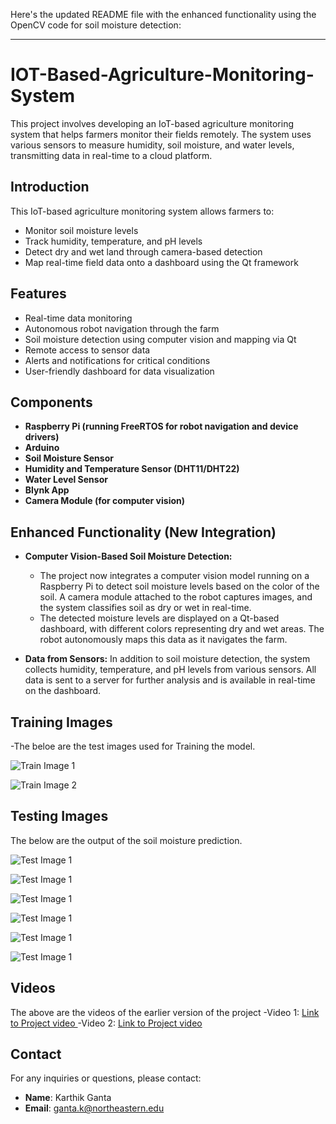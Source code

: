 Here's the updated README file with the enhanced functionality using the OpenCV code for soil moisture detection:

---

# IOT-Based-Agriculture-Monitoring-System

This project involves developing an IoT-based agriculture monitoring system that helps farmers monitor their fields remotely. The system uses various sensors to measure humidity, soil moisture, and water levels, transmitting data in real-time to a cloud platform.

## Introduction
This IoT-based agriculture monitoring system allows farmers to:
- Monitor soil moisture levels
- Track humidity, temperature, and pH levels
- Detect dry and wet land through camera-based detection
- Map real-time field data onto a dashboard using the Qt framework

## Features
- Real-time data monitoring
- Autonomous robot navigation through the farm
- Soil moisture detection using computer vision and mapping via Qt
- Remote access to sensor data
- Alerts and notifications for critical conditions
- User-friendly dashboard for data visualization

## Components
- **Raspberry Pi (running FreeRTOS for robot navigation and device drivers)**
- **Arduino**
- **Soil Moisture Sensor**
- **Humidity and Temperature Sensor (DHT11/DHT22)**
- **Water Level Sensor**
- **Blynk App**
- **Camera Module (for computer vision)**

## Enhanced Functionality (New Integration)
- **Computer Vision-Based Soil Moisture Detection:** 
  - The project now integrates a computer vision model running on a Raspberry Pi to detect soil moisture levels based on the color of the soil. A camera module attached to the robot captures images, and the system classifies soil as dry or wet in real-time.
  - The detected moisture levels are displayed on a Qt-based dashboard, with different colors representing dry and wet areas. The robot autonomously maps this data as it navigates the farm.
  
- **Data from Sensors:** In addition to soil moisture detection, the system collects humidity, temperature, and pH levels from various sensors. All data is sent to a server for further analysis and is available in real-time on the dashboard.


## Training Images
-The beloe are the test images used for Training the model.

![Train Image 1](https://drive.google.com/uc?id=1so0SUOcEQAiTMugqzvlKehHNdd_XMYTG)


![Train Image 2](https://drive.google.com/uc?id=1mSnT48SSiJFtpZJ6Tn69GGLHYghpDIn1)

## Testing Images

The below are the output of the soil moisture prediction.

![Test Image 1](https://drive.google.com/uc?id=1GTwGeOAivOTsde_4tHqpqj8A7si4-3t6)

![Test Image 1](https://drive.google.com/uc?id=1_iHUMszm0doyuQ5rGuAG8nvS_irnCu04)

![Test Image 1](https://drive.google.com/uc?id=1h-fvP7voM3HqUKbLOzPBejQk23cVu-gO)

![Test Image 1](https://drive.google.com/uc?id=1jN8djieeAfJhX0-Oh88ljD6v-SRrg6rL) 

![Test Image 1](https://drive.google.com/uc?id=1GTwGeOAivOTsde_4tHqpqj8A7si4-3t6) 

![Test Image 1](https://drive.google.com/uc?id=1vrJfoubLu5Gmv0Ogu2Ky1Skiwd78I5Jp) 

## Videos
The above are the videos of the earlier version of the project 
-Video 1: [Link to Project video ](https://drive.google.com/file/d/1CVZsW762TvaDzSrxwjRH8RlJ71gbA3Ju/view?usp=sharing) 
-Video 2: [Link to Project video ](https://drive.google.com/file/d/1NYSDULTSE9z-CgZLZ-26u0jvAZYNbWqh/view?usp=sharing) 


## Contact
For any inquiries or questions, please contact:
- **Name**: Karthik Ganta
- **Email**: ganta.k@northeastern.edu
